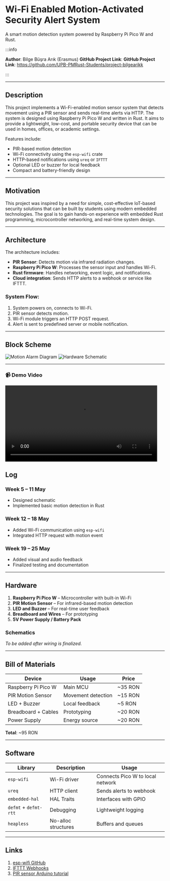 # Wi-Fi Enabled Motion-Activated Security Alert System

A smart motion detection system powered by Raspberry Pi Pico W and Rust.

:::info

**Author**: Bilge Büşra Arık  (Erasmus)
**GitHub Project Link**: **GitHub Project Link**: https://github.com/UPB-PMRust-Students/project-bilgearikk

:::

---

## Description

This project implements a Wi-Fi-enabled motion sensor system that detects movement using a PIR sensor and sends real-time alerts via HTTP. The system is designed using Raspberry Pi Pico W and written in Rust. It aims to provide a lightweight, low-cost, and portable security device that can be used in homes, offices, or academic settings.

Features include:
- PIR-based motion detection
- Wi-Fi connectivity using the `esp-wifi` crate
- HTTP-based notifications using `ureq` or `IFTTT`
- Optional LED or buzzer for local feedback
- Compact and battery-friendly design

---

## Motivation

This project was inspired by a need for simple, cost-effective IoT-based security solutions that can be built by students using modern embedded technologies. The goal is to gain hands-on experience with embedded Rust programming, microcontroller networking, and real-time system design.

---

## Architecture

The architecture includes:
- **PIR Sensor**: Detects motion via infrared radiation changes.
- **Raspberry Pi Pico W**: Processes the sensor input and handles Wi-Fi.
- **Rust firmware**: Handles networking, event logic, and notifications.
- **Cloud integration**: Sends HTTP alerts to a webhook or service like IFTTT.

### System Flow:
1. System powers on, connects to Wi-Fi.
2. PIR sensor detects motion.
3. Wi-Fi module triggers an HTTP POST request.
4. Alert is sent to predefined server or mobile notification.

---

## Block Scheme

![Motion Alarm Diagram](/img/motion_alarm_diagram.webp)
![Hardware Schematic](/img/connection_diagram.svg)

---

### 📹 Demo Video

<video controls width="480">
  <source src="./demo.webm" type="video/webm">
  Your browser does not support the video tag.
</video>

## Log

### Week 5 – 11 May
- Designed schematic
- Implemented basic motion detection in Rust

### Week 12 – 18 May
- Added Wi-Fi communication using `esp-wifi`
- Integrated HTTP request with motion event

### Week 19 – 25 May
- Added visual and audio feedback
- Finalized testing and documentation

---

## Hardware

1. **Raspberry Pi Pico W** – Microcontroller with built-in Wi-Fi  
2. **PIR Motion Sensor** – For infrared-based motion detection  
3. **LED and Buzzer** – For real-time user feedback  
4. **Breadboard and Wires** – For prototyping  
5. **5V Power Supply / Battery Pack**

### Schematics

_To be added after wiring is finalized._

---

## Bill of Materials

| Device | Usage | Price |
|--------|--------|-------|
| Raspberry Pi Pico W | Main MCU | ~35 RON |
| PIR Motion Sensor | Movement detection | ~15 RON |
| LED + Buzzer | Local feedback | ~5 RON |
| Breadboard + Cables | Prototyping | ~20 RON |
| Power Supply | Energy source | ~20 RON |

**Total**: ~95 RON

---

## Software

| Library | Description | Usage |
|--------|-------------|--------|
| `esp-wifi` | Wi-Fi driver | Connects Pico W to local network |
| `ureq` | HTTP client | Sends alerts to webhook |
| `embedded-hal` | HAL Traits | Interfaces with GPIO |
| `defmt` + `defmt-rtt` | Debugging | Lightweight logging |
| `heapless` | No-alloc structures | Buffers and queues |

---

## Links

1. [esp-wifi GitHub](https://github.com/esp-rs/esp-wifi)
2. [IFTTT Webhooks](https://ifttt.com/maker_webhooks)
3. [PIR sensor Arduino tutorial](https://randomnerdtutorials.com/arduino-pir-motion-sensor/)

